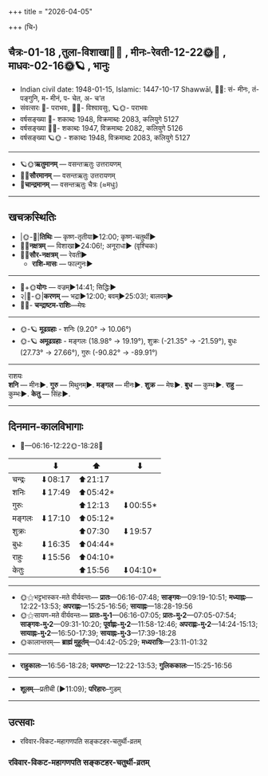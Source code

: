+++
title = "2026-04-05"

+++
(चि॰)
## चैत्रः-01-18  ,तुला-विशाखा🌛🌌  ,  मीनः-रेवती-12-22🌞🌌  ,  माधवः-02-16🌞🪐  , भानुः
- Indian civil date: 1948-01-15, Islamic: 1447-10-17 Shawwāl, 🌌🌞: सं- मीनः, तं- पङ्गुनि, म- मीनं, प- चेत, अ- च’त
- संवत्सरः 🌛- पराभवः, 🌌🌞- विश्वावसुः, 🪐🌞- पराभवः
- वर्षसङ्ख्या 🌛- शकाब्दः 1948, विक्रमाब्दः 2083, कलियुगे 5127
- वर्षसङ्ख्या 🌌🌞- शकाब्दः 1947, विक्रमाब्दः 2082, कलियुगे 5126
- वर्षसङ्ख्या 🪐🌞 - शकाब्दः 1948, विक्रमाब्दः 2083, कलियुगे 5127
___________________
- 🪐🌞**ऋतुमानम्** — वसन्तऋतुः उत्तरायणम्
- 🌌🌞**सौरमानम्** — वसन्तऋतुः उत्तरायणम्
- 🌛**चान्द्रमानम्** — वसन्तऋतुः चैत्रः (≈मधुः)
___________________


## खचक्रस्थितिः
- |🌞-🌛|**तिथिः** — कृष्ण-तृतीया►12:00; कृष्ण-चतुर्थी►  
- 🌌🌛**नक्षत्रम्** — विशाखा►24:06!; अनूराधा► (वृश्चिकः)  
- 🌌🌞**सौर-नक्षत्रम्** — रेवती►  
  - **राशि-मासः** — फाल्गुनः► 
___________________
- 🌛+🌞**योगः** — वज्रम्►14:41; सिद्धिः►  
- २|🌛-🌞|**करणम्** — भद्रा►12:00; बवम्►25:03!; बालवम्►  
- 🌌🌛- **चन्द्राष्टम-राशिः**—मेषः  
___________________
- 🌞-🪐 **मूढग्रहाः** - शनिः (9.20° → 10.06°)
- 🌞-🪐 **अमूढग्रहाः** - मङ्गलः (18.98° → 19.19°), शुक्रः (-21.35° → -21.59°), बुधः (27.73° → 27.66°), गुरुः (-90.82° → -89.91°)
___________________
राशयः  
**शनि** — मीनः►. **गुरु** — मिथुनम्►. **मङ्गल** — मीनः►. **शुक्र** — मेषः►. **बुध** — कुम्भः►. **राहु** — कुम्भः►. **केतु** — सिंहः►. 
___________________


## दिनमान-कालविभागाः
- 🌅—06:16-12:22🌞-18:28🌇  

|      |⬇     |⬆     |⬇     |
|------|-----|-----|------|
|चन्द्रः|⬇08:17 |⬆21:17 |     |
|शनिः   |⬇17:49 |⬆05:42*|     |
|गुरुः  |     |⬆12:13 |⬇00:55*|
|मङ्गलः |⬇17:10 |⬆05:12*|     |
|शुक्रः |     |⬆07:30 |⬇19:57 |
|बुधः   |⬇16:35 |⬆04:44*|     |
|राहुः  |⬇15:56 |⬆04:10*|     |
|केतुः  |     |⬆15:56 |⬇04:10*|
___________________
- 🌞⚝भट्टभास्कर-मते वीर्यवन्तः— **प्रातः**—06:16-07:48; **साङ्गवः**—09:19-10:51; **मध्याह्नः**—12:22-13:53; **अपराह्णः**—15:25-16:56; **सायाह्नः**—18:28-19:56  
- 🌞⚝सायण-मते वीर्यवन्तः— **प्रातः-मु॰1**—06:16-07:05; **प्रातः-मु॰2**—07:05-07:54; **साङ्गवः-मु॰2**—09:31-10:20; **पूर्वाह्णः-मु॰2**—11:58-12:46; **अपराह्णः-मु॰2**—14:24-15:13; **सायाह्नः-मु॰2**—16:50-17:39; **सायाह्नः-मु॰3**—17:39-18:28  
- 🌞कालान्तरम्— **ब्राह्मं मुहूर्तम्**—04:42-05:29; **मध्यरात्रिः**—23:11-01:32  
___________________
- **राहुकालः**—16:56-18:28; **यमघण्टः**—12:22-13:53; **गुलिककालः**—15:25-16:56  
___________________
- **शूलम्**—प्रतीची (►11:09); **परिहारः**–गुडम्  
___________________

## उत्सवाः
- रविवार-विकट-महागणपति सङ्कटहर-चतुर्थी-व्रतम्
### रविवार-विकट-महागणपति सङ्कटहर-चतुर्थी-व्रतम्
